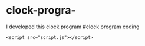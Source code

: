 # clock-progra-
I developed this clock program 
#clock program coding 
<!DOCTYPE html>
<html>
<head>
	<title>Digital Clock</title>
	<link rel="stylesheet" type="text/css" href="style.css">
</head>
<body>
	<div id="clock"></div>

	<script src="script.js"></script>
</body>
</html>

